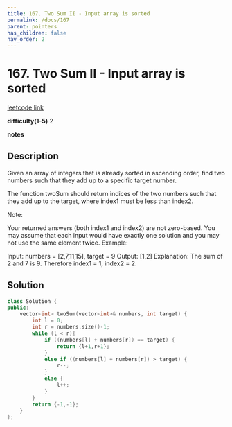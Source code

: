 ```yaml
---
title: 167. Two Sum II - Input array is sorted
permalink: /docs/167
parent: pointers
has_children: false
nav_order: 2
---
```

# 167. Two Sum II - Input array is sorted
[leetcode link](https://leetcode.com/problems/two-sum-ii-input-array-is-sorted/)

**difficulty(1-5)** 
2

**notes**   


## Description
Given an array of integers that is already sorted in ascending order, find two numbers such that they add up to a specific target number.

The function twoSum should return indices of the two numbers such that they add up to the target, where index1 must be less than index2.

Note:

Your returned answers (both index1 and index2) are not zero-based.
You may assume that each input would have exactly one solution and you may not use the same element twice.
Example:

Input: numbers = [2,7,11,15], target = 9
Output: [1,2]
Explanation: The sum of 2 and 7 is 9. Therefore index1 = 1, index2 = 2.

## Solution

```c++
class Solution {
public:
    vector<int> twoSum(vector<int>& numbers, int target) {
        int l = 0; 
        int r = numbers.size()-1;
        while (l < r){
            if ((numbers[l] + numbers[r]) == target) {
                return {l+1,r+1};
            }
            else if ((numbers[l] + numbers[r]) > target) {
                r--;
            }
            else {
                l++;
            }
        }
        return {-1,-1};
    }
};
```

<!-- 
Default label
{: .label }

Blue label
{: .label .label-blue }

Stable
{: .label .label-green }

New release
{: .label .label-purple }

Coming soon
{: .label .label-yellow }

Deprecated
{: .label .label-red } -->

